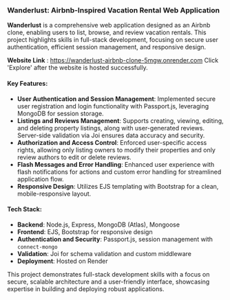 ### Wanderlust: Airbnb-Inspired Vacation Rental Web Application

**Wanderlust** is a comprehensive web application designed as an Airbnb clone, enabling users to list, browse, and review vacation rentals. This project highlights skills in full-stack development, focusing on secure user authentication, efficient session management, and responsive design. 

**Website Link** : https://wanderlust-airbnb-clone-5mgw.onrender.com
Click 'Explore' after the website is hosted successfully.

#### Key Features:
- **User Authentication and Session Management**: Implemented secure user registration and login functionality with Passport.js, leveraging MongoDB for session storage.
- **Listings and Reviews Management**: Supports creating, viewing, editing, and deleting property listings, along with user-generated reviews. Server-side validation via Joi ensures data accuracy and security.
- **Authorization and Access Control**: Enforced user-specific access rights, allowing only listing owners to modify their properties and only review authors to edit or delete reviews.
- **Flash Messages and Error Handling**: Enhanced user experience with flash notifications for actions and custom error handling for streamlined application flow.
- **Responsive Design**: Utilizes EJS templating with Bootstrap for a clean, mobile-responsive layout.

#### Tech Stack:
- **Backend**: Node.js, Express, MongoDB (Atlas), Mongoose
- **Frontend**: EJS, Bootstrap for responsive design
- **Authentication and Security**: Passport.js, session management with `connect-mongo`
- **Validation**: Joi for schema validation and custom middleware
- **Deployment**: Hosted on Render

This project demonstrates full-stack development skills with a focus on secure, scalable architecture and a user-friendly interface, showcasing expertise in building and deploying robust applications.
